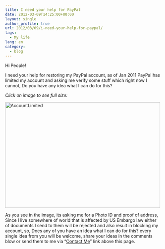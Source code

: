 ```yaml
---
title: I need your help for PayPal
date: 2012-03-09T14:25:00+00:00
layout: single
author_profile: true
url: 2012/03/09/i-need-your-help-for-paypal/
tags:
  - My life
lang: en
category: 
  - blog
---
```

Hi People!

I need your help for restoring my PayPal account, as of Jan 2011 PayPal has limited my account and asking me verify some stuff which right now I cannot, Do you have any idea what I can do for this?

_Click on image to see full size:_

[<img class="aligncenter size-full wp-image-180" alt="AccountLimited" src="/images/2012/03/AccountLimited.jpg" width="500" height="341" srcset="/images/sites/2/2012/03/AccountLimited.jpg 500w, /images/sites/2/2012/03/AccountLimited-300x204.jpg 300w" sizes="(max-width: 500px) 100vw, 500px" />](/images/2012/03/AccountLimited.jpg)

As you see in the image, its asking me for a Photo ID and proof of address, Since I live somewhere of world that is affected by US Embargo law either of documents I send to them will be rejected and also result in blocking my account, so, Does any of you have an idea what I can do for this? every single idea from you will be welcome, share your ideas in the comments blow or send them to me via “<a href="/contact-me" target="_blank">Contact Me</a>” link above this page.